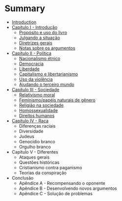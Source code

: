 # Summary

* [Introduction](README.md)
* [Capítulo I - Introdução](capitulo-i-introducao.md)
  * [Propósito e uso do livro](capitulo-i-introducao/proposito-e-uso-do-livro.md)
  * [Julgando a situação](capitulo-i-introducao/julgando-a-situacao.md)
  * [Diretrizes gerais](capitulo-i-introducao/diretrizes-gerais.md)
  * [Notas sobre os argumentos](capitulo-i-introducao/notas-sobre-os-argumentos.md)
* [Capítulo II - Política](capitulo-ii-politica.md)
  * [Nacionalismo étnico](capitulo-ii-politica/nacionalismo-etnico.md)
  * [Democracia](capitulo-ii-politica/democracia.md)
  * [Liberdade](capitulo-ii-politica/liberdade.md)
  * [Capitalismo e libertarianismo](capitulo-ii-politica/capitalismo-e-libertarianismo.md)
  * [Uso da violência](capitulo-ii-politica/uso-da-violencia.md)
  * [Ajudando o terceiro mundo](capitulo-ii-politica/ajudando-o-terceiro-mundo.md)
* [Capítulo III - Sociedade](capitulo-iii-sociedade.md)
  * [Relativismo moral](capitulo-iii-sociedade/relativismo-moral.md)
  * [Feminismo/papéis naturais de gênero](capitulo-iii-sociedade/feminismopapeis-naturais-de-genero.md)
  * [Religião na sociedade](capitulo-iii-sociedade/religiao-na-sociedade.md)
  * [Homossexualidade](capitulo-iii-sociedade/homossexualidade.md)
  * [Direitos humanos](capitulo-iii-sociedade/direitos-humanos.md)
* [Capítulo IV - Raça](capitulo-iv-raca.md)
  * Diferenças raciais
  * Diversidade
  * Judeus
  * Genocídio branco
  * Orgulho branco
* Capítulo V - Diferentes
  * Ataques gerais
  * Questões históricas
  * Cristianismo contra paganismo
  * Teorias da conspiração
* Conclusão
  * Apêndice A - Recompensando o oponente
  * Apêndice B - Desenvolvendo novos argumentos
  * Apêndice C - Solução de problemas

